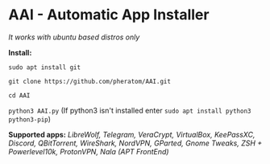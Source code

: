 # AAI - Automatic App Installer

*It works with ubuntu based distros only*

**Install:**

`sudo apt install git`

`git clone https://github.com/pheratom/AAI.git`

`cd AAI`

`python3 AAI.py` (If python3 isn't installed enter `sudo apt install python3 python3-pip`)

**Supported apps:**
*LibreWolf, Telegram, VeraCrypt, VirtualBox, KeePassXC, Discord, QBitTorrent, WireShark, NordVPN, GParted, Gnome Tweaks, ZSH + Powerlevel10k, ProtonVPN, Nala (APT FrontEnd)*
